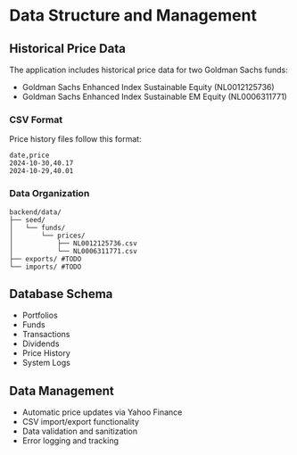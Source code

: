 # Data Structure and Management

## Historical Price Data
The application includes historical price data for two Goldman Sachs funds:
- Goldman Sachs Enhanced Index Sustainable Equity (NL0012125736)
- Goldman Sachs Enhanced Index Sustainable EM Equity (NL0006311771)

### CSV Format
Price history files follow this format:
```csv
date,price
2024-10-30,40.17
2024-10-29,40.01
```

### Data Organization
```
backend/data/
├── seed/
│   └── funds/
│       └── prices/
│           ├── NL0012125736.csv
│           └── NL0006311771.csv
├── exports/ #TODO
└── imports/ #TODO
```

## Database Schema
- Portfolios
- Funds
- Transactions
- Dividends
- Price History
- System Logs

## Data Management
- Automatic price updates via Yahoo Finance
- CSV import/export functionality
- Data validation and sanitization
- Error logging and tracking
